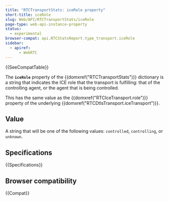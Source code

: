 ```yaml
---
title: "RTCTransportStats: iceRole property"
short-title: iceRole
slug: Web/API/RTCTransportStats/iceRole
page-type: web-api-instance-property
status:
  - experimental
browser-compat: api.RTCStatsReport.type_transport.iceRole
sidebar:
  - apiref:
      - WebRTC
---
```


{{SeeCompatTable}}

The **`iceRole`** property of the {{domxref("RTCTransportStats")}} dictionary is a string that indicates the ICE role that the transport is fulfilling: that of the controlling agent, or the agent that is being controlled.

This has the same value as the {{domxref("RTCIceTransport.role")}} property of the underlying {{domxref("RTCDtlsTransport.iceTransport")}}.

## Value

A string that will be one of the following values: `controlled`, `controlling`, or `unknown`.

## Specifications

{{Specifications}}

## Browser compatibility

{{Compat}}
